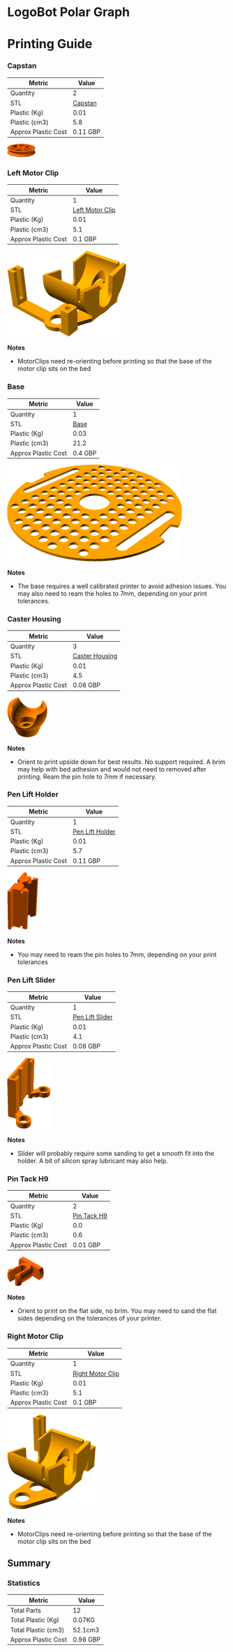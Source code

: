 # LogoBot Polar Graph
# Printing Guide

### Capstan

Metric | Value 
--- | --- 
Quantity | 2
STL | [Capstan](../printedparts/stl/Capstan.stl)
Plastic (Kg) | 0.01
Plastic (cm3) | 5.8
Approx Plastic Cost | 0.11 GBP

![](../printedparts/images/Capstan_view.png)



### Left Motor Clip

Metric | Value 
--- | --- 
Quantity | 1
STL | [Left Motor Clip](../printedparts/stl/LeftMotorClip.stl)
Plastic (Kg) | 0.01
Plastic (cm3) | 5.1
Approx Plastic Cost | 0.1 GBP

![](../printedparts/images/LeftMotorClip_view.png)

**Notes**

 * MotorClips need re-orienting before printing so that the base of the motor clip sits on the bed


### Base

Metric | Value 
--- | --- 
Quantity | 1
STL | [Base](../printedparts/stl/Base.stl)
Plastic (Kg) | 0.03
Plastic (cm3) | 21.2
Approx Plastic Cost | 0.4 GBP

![](../printedparts/images/Base_view.png)

**Notes**

 * The base requires a well calibrated printer to avoid adhesion issues.  You may also need to ream the holes to 7mm, depending on your print tolerances.


### Caster Housing

Metric | Value 
--- | --- 
Quantity | 3
STL | [Caster Housing](../printedparts/stl/CasterHousing.stl)
Plastic (Kg) | 0.01
Plastic (cm3) | 4.5
Approx Plastic Cost | 0.08 GBP

![](../printedparts/images/CasterHousing_view.png)

**Notes**

 * Orient to print upside down for best results.  No support required.  A brim may help with bed adhesion and would not need to removed after printing.  Ream the pin hole to 7mm if necessary.


### Pen Lift Holder

Metric | Value 
--- | --- 
Quantity | 1
STL | [Pen Lift Holder](../printedparts/stl/PenLiftHolder.stl)
Plastic (Kg) | 0.01
Plastic (cm3) | 5.7
Approx Plastic Cost | 0.11 GBP

![](../printedparts/images/PenLiftHolder_view.png)

**Notes**

 * You may need to ream the pin holes to 7mm, depending on your print tolerances


### Pen Lift Slider

Metric | Value 
--- | --- 
Quantity | 1
STL | [Pen Lift Slider](../printedparts/stl/PenLiftSlider.stl)
Plastic (Kg) | 0.01
Plastic (cm3) | 4.1
Approx Plastic Cost | 0.08 GBP

![](../printedparts/images/PenLiftSlider_view.png)

**Notes**

 * Slider will probably require some sanding to get a smooth fit into the holder.  A bit of silicon spray lubricant may also help.


### Pin Tack H9

Metric | Value 
--- | --- 
Quantity | 2
STL | [Pin Tack H9](../printedparts/stl/PinTackH9.stl)
Plastic (Kg) | 0.0
Plastic (cm3) | 0.6
Approx Plastic Cost | 0.01 GBP

![](../printedparts/images/PinTackH9_view.png)

**Notes**

 * Orient to print on the flat side, no brim.  You may need to sand the flat sides depending on the tolerances of your printer.


### Right Motor Clip

Metric | Value 
--- | --- 
Quantity | 1
STL | [Right Motor Clip](../printedparts/stl/RightMotorClip.stl)
Plastic (Kg) | 0.01
Plastic (cm3) | 5.1
Approx Plastic Cost | 0.1 GBP

![](../printedparts/images/RightMotorClip_view.png)

**Notes**

 * MotorClips need re-orienting before printing so that the base of the motor clip sits on the bed




## Summary

### Statistics

Metric | Value 
--- | --- 
Total Parts | 12
Total Plastic (Kg) | 0.07KG
Total Plastic (cm3) | 52.1cm3
Approx Plastic Cost | 0.98 GBP


